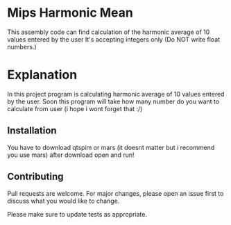# Mips Harmonic Mean
 This assembly code can find calculation of the harmonic average of 10 values ​​entered by the user
 It's accepting integers only (Do NOT write float numbers.)


# Explanation

In this project program is calculating harmonic average of 10 values entered by the user. Soon this program will take how many number do you want to calculate from user (i hope i wont forget that :/)   





## Installation

You have to download qtspim or mars (it doesnt matter but i recommend you use mars) after download open and run!

## Contributing
Pull requests are welcome. For major changes, please open an issue first to discuss what you would like to change.

Please make sure to update tests as appropriate.
